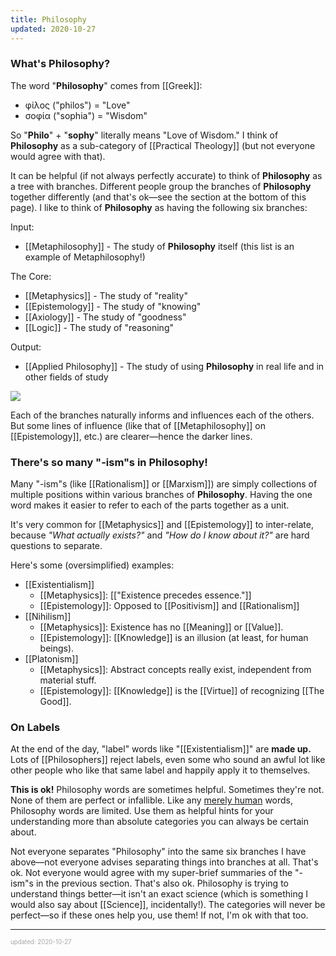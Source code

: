```yaml
---
title: Philosophy
updated: 2020-10-27
---
```


### What's Philosophy?

The word "**Philosophy**" comes from [[Greek]]:

- φίλος ("philos") = "Love"
- σοφία ("sophia") = "Wisdom"

So "**Philo**" + "**sophy**" literally means "Love of Wisdom." I think of **Philosophy** as a sub-category of [[Practical Theology]] (but not everyone would agree with that).

It can be helpful (if not always perfectly accurate) to think of **Philosophy** as a tree with branches. Different people group the branches of **Philosophy** together differently (and that's ok&mdash;see the section at the bottom of this page). I like to think of **Philosophy** as having the following six branches:

Input:

- [[Metaphilosophy]] - The study of **Philosophy** itself (this list is an example of Metaphilosophy!)

The Core:

- [[Metaphysics]] - The study of "reality"
- [[Epistemology]] - The study of "knowing"
- [[Axiology]] - The study of "goodness"
- [[Logic]] - The study of "reasoning"

Output:

- [[Applied Philosophy]] - The study of using **Philosophy** in real life and in other fields of study

![](https://gist.githubusercontent.com/CFiggers/a99d73bd5a86624720ac288f9ff08696/raw/8eff744422c18ab01ed33d9136e36334fedb522d/Philosophy%2520Branches%2520Diagram.svg)

Each of the branches naturally informs and influences each of the others. But some lines of influence (like that of [[Metaphilosophy]] on [[Epistemology]], etc.) are clearer&mdash;hence the darker lines.

### There's so many "-ism"s in Philosophy!

Many "-ism"s (like [[Rationalism]] or [[Marxism]]) are simply collections of multiple positions within various branches of **Philosophy**. Having the one word makes it easier to refer to each of the parts together as a unit.

It's very common for [[Metaphysics]] and [[Epistemology]] to inter-relate, because _"What actually exists?"_ and _"How do I know about it?"_ are hard questions to separate.

Here's some (oversimplified) examples:

- [[Existentialism]]
  - [[Metaphysics]]: [["Existence precedes essence."]]
  - [[Epistemology]]: Opposed to [[Positivism]] and [[Rationalism]]
- [[Nihilism]]
  - [[Metaphysics]]: Existence has no [[Meaning]] or [[Value]].
  - [[Epistemology]]: [[Knowledge]] is an illusion (at least, for human beings).
- [[Platonism]]
  - [[Metaphysics]]: Abstract concepts really exist, independent from material stuff.
  - [[Epistemology]]: [[Knowledge]] is the [[Virtue]] of recognizing [[The Good]].
  <!-- This is a comment and should be invisible! -->

### On Labels

At the end of the day, "label" words like "[[Existentialism]]" are **made up.** Lots of [[Philosophers]] reject labels, even some who sound an awful lot like other people who like that same label and happily apply it to themselves.

**This is ok!** Philosophy words are sometimes helpful. Sometimes they're not. None of them are perfect or infallible. Like any [merely human](/creaturely-limitation)<!-- [[Creaturely Limitation]] --> words, Philosophy words are limited. Use them as helpful hints for your understanding more than absolute categories you can always be certain about.

Not everyone separates "Philosophy" into the same six branches I have above&mdash;not everyone advises separating things into branches at all. That's ok. Not everyone would agree with my super-brief summaries of the "-ism"s in the previous section. That's also ok. Philosophy is trying to understand things better&mdash;it isn't an exact science (which is something I would also say about [[Science]], incidentally!). The categories will never be perfect&mdash;so if these ones help you, use them! If not, I'm ok with that too.

---

<sup><sub><font color="#a6a6a6">updated: 2020-10-27</font></sub></sup>
